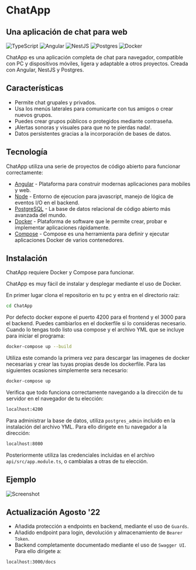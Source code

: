# ChatApp

## Una aplicación de chat para web
![TypeScript](https://img.shields.io/badge/typescript-%23007ACC.svg?style=for-the-badge&logo=typescript&logoColor=white) ![Angular](https://img.shields.io/badge/angular-%23DD0031.svg?style=for-the-badge&logo=angular&logoColor=white) ![NestJS](https://img.shields.io/badge/nestjs-%23E0234E.svg?style=for-the-badge&logo=nestjs&logoColor=white) ![Postgres](https://img.shields.io/badge/postgres-%23316192.svg?style=for-the-badge&logo=postgresql&logoColor=white) ![Docker](https://img.shields.io/badge/docker-%230db7ed.svg?style=for-the-badge&logo=docker&logoColor=white)

ChatApp es una aplicación completa de chat para navegador, compatible con PC y dispositivos móviles, ligera y adaptable a otros proyectos.
Creada con Angular, NestJS y Postgres.

## Características

- Permite chat grupales y privados.
- Usa los menús laterales para comunicarte con tus amigos o crear nuevos grupos.
- Puedes crear grupos públicos o protegidos mediante contraseña.
- ¡Alertas sonoras y visuales para que no te pierdas nada!.
- Datos persistentes gracias a la incorporación de bases de datos.

## Tecnología

ChatApp utiliza una serie de proyectos de código abierto para funcionar correctamente:
- [Angular](https://angular.io/) - Plataforma para construir modernas aplicaciones para mobiles y web.
- [Node](https://nodejs.org/es/) - Entorno de ejecucion para javascript, manejo de lógica de eventos I/O en el backend.
- [PostgreSQL](https://www.postgresql.org/) - La base de datos relacional de código abierto más avanzada del mundo.
- [Docker](https://www.docker.com/) - Plataforma de software que le permite crear, probar e implementar aplicaciones rápidamente.
- [Compose](https://docs.docker.com/compose/) - Compose es una herramienta para definir y ejecutar aplicaciones Docker de varios contenedores.

## Instalación
ChatApp requiere Docker y Compose para funcionar.

ChatApp es muy fácil de instalar y desplegar mediante el uso de Docker.

En primer lugar clona el repositorio en tu pc y entra en el directorio raiz:

```sh
cd ChatApp
```

Por defecto docker expone el puerto 4200 para el frontend y el 3000 para el backend. Puedes cambiarlos
en el dockerfile si lo consideras necesario. Cuando lo tengas todo listo usa compose y el archivo YML
que se incluye para iniciar el programa:

```sh
docker-compose up --build
```

Utiliza este comando la primera vez para descargar las imagenes de docker necesarias y crear las tuyas
propias desde los dockerfile. Para las siguientes ocasiones simplemente sera necesario:

```sh
docker-compose up
```

Verifica que todo funciona correctamente navegando a la dirección de tu servidor en el navegador de tu elección:

```sh
localhost:4200
```

Para administrar la base de datos, utiliza `postgres_admin` incluido en la instalación del archivo YML. Para ello 
dirigete en tu navegador a la dirección:

```sh
localhost:8080
```

Posteriormente utiliza las credenciales incluidas en el archivo `api/src/app.module.ts`, o cambialas a otras de tu
elección.

## Ejemplo

![Screenshot](https://user-images.githubusercontent.com/57690316/182557009-331a5c20-7ba1-4d9a-8a48-26d8c30077ca.png)

## Actualización Agosto '22

- Añadida protección a endpoints en backend, mediante el uso de `Guards`.
- Añadido endpoint para login, devolución y almacenamiento de `Bearer Token`.
- Backend completamente documentado mediante el uso de `Swagger UI`. Para ello dirigete a:
```sh
localhost:3000/docs
```
